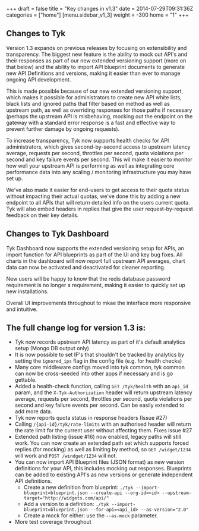 +++
draft = false
title = "Key changes in v1.3"
date = 2014-07-29T09:31:36Z
categories = ["home"]
[menu.sidebar_v1_3]
    weight = -300
home = "1"
+++

## Changes to Tyk

Version 1.3 expands on previous releases by focusing on extensibility and transparency. The biggest new feature is the ability 
to mock out API's and their responses as part of our new extended versioning support (more on that below) and the ability to 
import API blueprint documents to generate new API Definitions and versions, making it easier than ever to manage ongoing 
API development.

This is made possible because of our new extended versioning support, which makes it possible for administrators to create new
API white lists, black lists and ignored paths that filter based on method as well as upstream path, as well as overriding 
responses for those paths if necessary (perhaps the upstream API is misbehaving, mocking out the endpoint on the 
gateway with a standard error response is a fast and effective way to prevent further damage by ongoing requests).

To increase transparency, Tyk now supports health checks for API administrators, which gives second-by-second access to upstream latency average, requests per second, throttles per second, 
quota violations per second and key failure events per second. This wil make it easier to monitor how well your upstream API 
is performing as well as integrating core performance data into any scaling / monitoring infrastructure you may have set up.

We've also made it easier for end-users to get access to their quota status without impacting their actual quotas, we've done 
this by adding a new endpoint to all APIs that will return detailed info on the users current quota. Tyk will also embed 
headers in replies that give the user request-by-request feedback on their key details.

## Changes to Tyk Dashboard

Tyk Dashboard now supports the extended versioning setup for APIs, an import function for API blueprints as part of the UI and 
key bug fixes. All charts in the dashboard will now report full upstream API averages, chart data can now be 
activated and deactivated for cleaner reporting.

New users will be happy to know that the redis database password requirement is no longer a requirement, making it easier to 
quickly set up new installations.

Overall UI improvements throughout to mkae the interface more responsive and intuitive.

## The full change log for version 1.3 is:

- Tyk now records upstream API latency as part of it's default analytics setup (Mongo DB output only)
- It is now possible to set IP's that shouldn't be tracked by analytics by setting the `ignored_ips` flag in the config file (e.g. for health checks) 
- Many core middleware configs moved into tyk common, tyk common can now be cross-seeded into other apps if necessary and is go gettable.
- Added a health-check function, calling `GET /tyk/health` with an `api_id` param, and the `X-Tyk-Authorization` header will return upstream latency average, requests per second, throttles per second, quota violations per second and key failure events per second. Can be easily extended to add more data.
- Tyk now reports quota status in response headers (Issue #27)
- Calling `/{api-id}/tyk/rate-limits` with an authorised header will return the rate limit for the current user without affecting them. Fixes issue #27
- Extended path listing (issue #16) now enabled, legacy paths will still work. You can now create an extended path set which supports forced replies (for mocking) as well as limiting by method, so `GET /widget/1234` will work and `POST /windget/1234` will not.
- You can now import API Blueprint files (JSON format) as new version definitions for your API, this includes mocking out responses. Blueprints can be added to existing API's as new versions or generate independent API definitions. 
  - Create a new definition from blueprint: `./tyk --import-blueprint=blueprint.json --create-api --org-id=<id> --upstream-target="http://widgets.com/api/"`
  - Add a version to a definition: `./tyk --import-blueprint=blueprint.json --for-api=<api_id> --as-version="2.0"`
  - Create a mock for either: use the `--as-mock` parameter.
- More test coverage throughout